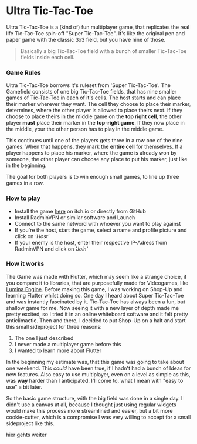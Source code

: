 # Ultra Tic-Tac-Toe

Ultra Tic-Tac-Toe is a (kind of) fun multiplayer game, that replicates the real life Tic-Tac-Toe spin-off "Super Tic-Tac-Toe". It's like the original pen and paper game with the classic 3x3 field, but you have nine of those.

> Basically a big Tic-Tac-Toe field with a bunch of smaller Tic-Tac-Toe fields inside each cell.

### Game Rules

Ultra Tic-Tac-Toe borrows it's ruleset from 'Super Tic-Tac-Toe'. The Gamefield consists of one big Tic-Tac-Toe fields, that has nine smaller games of Tic-Tac-Toe in each of it's cells. The host starts and can place their marker wherever they want. The cell they choose to place their marker, determines, where the other player is allowed to place theirs next. If they choose to place theirs in the middle game on the **top right cell**, the other player **must** place their marker in the **top-right game**. If they now place in the middle, your the other person has to play in the middle game.

This continues until one of the players gets three in a row one of the nine games. When that happens, they mark the **entire cell** for themselves. If a player happens to place his marker, where the game is already won by someone, the other player can choose any place to put his marker, just like in the beginning.

The goal for both players is to win enough small games, to line up three games in a row.

### How to play

- Install the game [here]('itch.io') on itch.io or directly from GitHub
- Install RadminVPN or similar software and Launch
- Connect to the same netword with whoever you want to play against
- If you're the host, start the game, select a name and profile picture and click on _'Host'_
- If your enemy is the host, enter their respective IP-Adress from RadminVPN and click on _'Join'_

### How it works

The Game was made with Flutter, which may seem like a strange choice, if you compare it to libraries, that are purposefully made for Videogames, like [Lumina Engine]('google.com'). Before making this game, I was working on Shop-Up and learning Flutter whilst doing so. One day I heard about Super Tic-Tac-Toe and was instantly fascinated by it. Tic-Tac-Toe has always been a fun, but shallow game for me. Now seeing it with a new layer of depth made me pretty excited, so I tried it in an online whiteboard software and it felt pretty anticlimactic. Then and there, I decided to put Shop-Up on a halt and start this small sideproject for three reasons:

1. The one I just described
2. I never made a multiplayer game before this
3. I wanted to learn more about Flutter

In the beginning my estimate was, that this game was going to take about one weekend. This _could_ have been true, if I hadn't had a bunch of Ideas for new features. Also easy to use multiplayer, even on a level as simple as this, was **way** harder than I anticipated. I'll come to, what I mean with "easy to use" a bit later.

So the basic game structure, with the big field was done in a single day. I didn't use a canvas at all, because I thought just using regular widgets would make this process more streamlined and easier, but a bit more cookie-cutter, which is a compromise I was very willing to accept for a small sideproject like this.

hier gehts weiter
